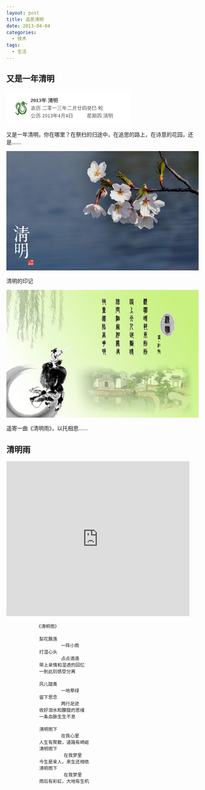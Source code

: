 ```yaml
---
layout: post
title: 追思清明
date: 2013-04-04
categories:
  - 技术
tags:
  - 生活
---
```

## 又是一年清明

![Qing Ming](/img/article/2013-04/04-03.png)

又是一年清明，你在哪里？在祭扫的归途中，在追思的路上，在诗意的花园，还是……

![Qing Ming](/img/article/2013-04/04-02.jpg)

清明的印记

![Qing Ming](/img/article/2013-04/04-01.jpg)

遥寄一曲《清明雨》，以托相思……


## 清明雨

<iframe width=480 height=405 src='http://www.56.com/iframe/Njg5MDMxMDU' frameborder=0 allowfullscreen></iframe>

               《清明雨》        
                
                梨花飘落
                        一阵小雨
                打湿心头
                        点点滴滴
                带上亲情和湿透的回忆
                一到此刻感受分离
                
                风儿踏青
                        一地草绿
                留下思念
                        两行足迹
                收好泪水和朦胧的思绪
                一条血脉生生不息
                
                清明雨下
                        在我心里
                人生有聚散，道路有崎岖
                清明雨下
                         在我梦里
                今生是亲人，来生还相依
                清明雨下
                         在我梦里
                雨后有彩虹，大地有生机




